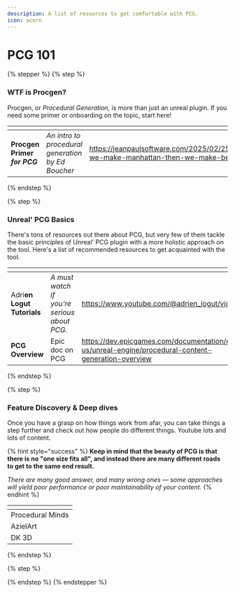 ```yaml
---
description: A list of resources to get comfortable with PCG.
icon: acorn
---
```


# PCG 101

{% stepper %}
{% step %}
### WTF is Procgen?

Procgen, or _Procedural Generation_, is more than just an unreal plugin. If you need some primer or onboarding on the topic, start here!

<table data-card-size="large" data-view="cards"><thead><tr><th></th><th></th><th data-type="content-ref"></th><th data-hidden data-card-cover data-type="files"></th></tr></thead><tbody><tr><td><strong>Procgen Primer </strong><em><strong>for PCG</strong></em></td><td><em>An intro to procedural generation by Ed Boucher</em></td><td><a href="https://jeanpaulsoftware.com/2025/02/25/first-we-make-manhattan-then-we-make-berlin/">https://jeanpaulsoftware.com/2025/02/25/first-we-make-manhattan-then-we-make-berlin/</a></td><td><a href="../.gitbook/assets/london-feb-23.jpg">london-feb-23.jpg</a></td></tr></tbody></table>
{% endstep %}

{% step %}
### Unreal' PCG Basics

There's tons of resources out there about PCG, but very few of them tackle the basic principles of Unreal' PCG plugin with a more holistic approach on the tool. Here's a list of recommended resources to get acquainted with the tool.

<table data-card-size="large" data-view="cards"><thead><tr><th></th><th></th><th data-type="content-ref"></th><th data-hidden data-card-cover data-type="files"></th></tr></thead><tbody><tr><td>Adri<strong>en Logut Tutorials</strong></td><td><em>A must watch if you're serious about PCG.</em></td><td><a href="https://www.youtube.com/@adrien_logut/videos">https://www.youtube.com/@adrien_logut/videos</a></td><td><a href="../.gitbook/assets/logut.png">logut.png</a></td></tr><tr><td><strong>PCG Overview</strong></td><td>Epic doc on PCG</td><td><a href="https://dev.epicgames.com/documentation/en-us/unreal-engine/procedural-content-generation-overview">https://dev.epicgames.com/documentation/en-us/unreal-engine/procedural-content-generation-overview</a></td><td><a href="../.gitbook/assets/advanced-forest.png">advanced-forest.png</a></td></tr></tbody></table>
{% endstep %}

{% step %}
### Feature Discovery & Deep dives

Once you have a grasp on how things work from afar, you can take things a step further and check out how people do different things. Youtube lots and lots of content.

{% hint style="success" %}
**Keep in mind that the beauty of PCG is that there is no "one size fits all", and instead there are many different roads to get to the same end result.**

_There are many good answer, and many wrong ones — some approaches will yield poor performance or poor maintainability of your content._
{% endhint %}

<table data-view="cards"><thead><tr><th></th></tr></thead><tbody><tr><td>Procedural Minds</td></tr><tr><td>AzielArt</td></tr><tr><td>DK 3D</td></tr></tbody></table>
{% endstep %}

{% step %}

{% endstep %}
{% endstepper %}

